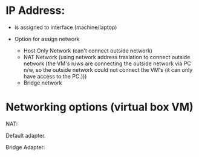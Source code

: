 # IP Address:

* is assigned to interface (machine/laptop)

* Option for assign network
	* Host Only Network (can't connect outside network)
	* NAT Network (using network address traslation to connect outside network (the VM's n/ws are connecting the outside network via PC n/w, so the outside network could not connect the VM's (it can only have access to the PC.)))
	* Bridge network
	


# Networking options (virtual box VM)

NAT:

Default adapter.

Bridge Adapter:
